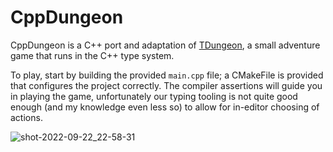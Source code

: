 # CppDungeon

CppDungeon is a C++ port and adaptation of [TDungeon](https://github.com/cassiozen/TDungeon), a small adventure game that runs in the C++ type system.

To play, start by building the provided `main.cpp` file; a CMakeFile is provided that configures the project correctly.
The compiler assertions will guide you in playing the game, unfortunately our typing tooling is not quite good enough (and my knowledge even less so) to allow for in-editor choosing of actions.

![shot-2022-09-22_22-58-31](https://user-images.githubusercontent.com/14001776/191834472-c5209807-6312-4be5-91c9-2930232c79d7.png)
